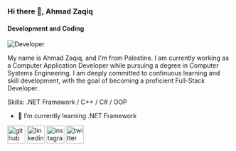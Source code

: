 ### Hi there 👋, Ahmad Zaqiq
#### Development and Coding
![Developer]([https://media.licdn.com/dms/image/v2/D4E16AQH8ffi0EB853w/profile-displaybackgroundimage-shrink_350_1400/profile-displaybackgroundimage-shrink_350_1400/0/1723646460978?e=1729123200&v=beta&t=x-ZBHoqVTTtGVWIVQYElrzzB21ugdO2bk2f1YIk8nS4](https://github.com/AhmadZaqiq/AhmadZaqiq/blob/main/README.md))

My name is Ahmad Zaqiq, and I'm from Palestine. I am currently working as a Computer Application Developer while pursuing a degree in Computer Systems Engineering. I am deeply committed to continuous learning and skill development, with the goal of becoming a proficient Full-Stack Developer.

Skills: .NET Framework / C++ / C# / OOP

- 🌱 I’m currently learning .NET Framework 


[<img src='https://cdn.jsdelivr.net/npm/simple-icons@3.0.1/icons/github.svg' alt='github' height='40'>](https://github.com/AhmadZaqiq)  [<img src='https://cdn.jsdelivr.net/npm/simple-icons@3.0.1/icons/linkedin.svg' alt='linkedin' height='40'>](https://www.linkedin.com/in/ahmad-zaqiq-23b2a5225/)  [<img src='https://cdn.jsdelivr.net/npm/simple-icons@3.0.1/icons/instagram.svg' alt='instagram' height='40'>](https://www.instagram.com/4.ahmad_awad.4/)  [<img src='https://cdn.jsdelivr.net/npm/simple-icons@3.0.1/icons/twitter.svg' alt='twitter' height='40'>](https://twitter.com/XAhmadJRX)  

